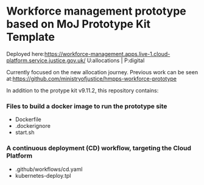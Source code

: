# Workforce management prototype based on MoJ Prototype Kit Template
Deployed here:https://workforce-management.apps.live-1.cloud-platform.service.justice.gov.uk/
U:allocations | P:digital

Currently focused on the new allocation journey.
Previous work can be seen at:https://github.com/ministryofjustice/hmpps-workforce-prototype


In addition to the protype kit v9.11.2, this repository contains:

### Files to build a docker image to run the prototype site

* Dockerfile
* .dockerignore
* start.sh

### A continuous deployment (CD) workflow, targeting the Cloud Platform

* .github/workflows/cd.yaml
* kubernetes-deploy.tpl
